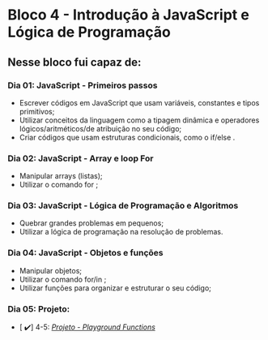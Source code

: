 <h1>Bloco 4 - Introdução à JavaScript e Lógica de Programação</h1>

<h2>Nesse bloco fui capaz de: </h2>

<h3>Dia 01: JavaScript - Primeiros passos</h3>

- Escrever códigos em JavaScript que usam variáveis, constantes e tipos primitivos;
- Utilizar conceitos da linguagem como a tipagem dinâmica e operadores lógicos/aritméticos/de atribuição no seu código;
- Criar códigos que usam estruturas condicionais, como o if/else .

<h3>Dia 02: JavaScript - Array e loop For</h3>

- Manipular arrays (listas);
- Utilizar o comando for ;

<h3>Dia 03: JavaScript - Lógica de Programação e Algoritmos</h3>

- Quebrar grandes problemas em pequenos;
- Utilizar a lógica de programação na resolução de problemas.

<h3>Dia 04: JavaScript - Objetos e funções</h3>

- Manipular objetos;
- Utilizar o comando for/in ;
- Utilizar funções para organizar e estruturar o seu código;

<h3>Dia 05: Projeto:</h3>

- [ ✔️] 4-5: _[Projeto - Playground Functions](https://github.com/tryber/sd-016-a-project-playground-functions/pull/26)_
